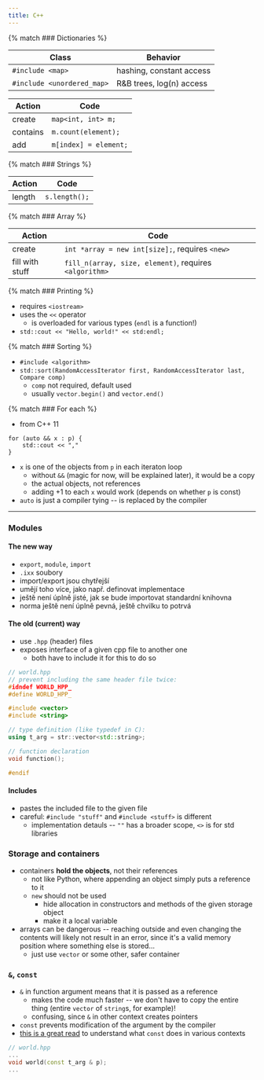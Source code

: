 ```yaml
---
title: C++
---
```


{% match ### Dictionaries %}

| Class                      | Behavior                 |
| ---                        | ---                      |
| `#include <map>`           | hashing, constant access |
| `#include <unordered_map>` | R&B trees, log(n) access |

| Action   | Code                  |
| ---      | ---                   |
| create   | `map<int, int> m;`    |
| contains | `m.count(element);`   |
| add      | `m[index] = element;` |


{% match ### Strings %}

| Action | Code          |
| ---    | ---           |
| length | `s.length();` |

{% match ### Array %}

| Action          | Code                                                   |
| ---             | ---                                                    |
| create          | `int *array = new int[size];`, requires `<new>`        |
| fill with stuff | `fill_n(array, size, element)`, requires `<algorithm>` |


{% match ### Printing %}
- requires `<iostream>`
- uses the `<<` operator
	- is overloaded for various types (`endl` is a function!)
- `std::cout << "Hello, world!" << std:endl;`

{% match ### Sorting %}
- `#include <algorithm>`
- `std::sort(RandomAccessIterator first, RandomAccessIterator last, Compare comp)`
	- `comp` not required, default used
	- usually `vector.begin()` and `vector.end()`

{% match ### For each %}
- from C++ 11
```
for (auto && x : p) {
	std::cout << ","
}
```
- `x` is one of the objects from `p` in each iteraton loop
	- without `&&` (magic for now, will be explained later), it would be a copy
	- the actual objects, not references
	- adding +1 to each `x` would work (depends on whether `p` is const)
- `auto` is just a compiler tying -- is replaced by the compiler

---

### Modules

#### The new way
- `export`, `module`, `import`
- `.ixx` soubory
- import/export jsou chytřejší
- umějí toho více, jako např. definovat implementace
- ještě není úplně jisté, jak se bude importovat standardní knihovna
- norma ještě není úplně pevná, ještě chvilku to potrvá

#### The old (current) way
- use `.hpp` (header) files
- exposes interface of a given cpp file to another one
	- both have to include it for this to do so

```hpp
// world.hpp
// prevent including the same header file twice:
#idndef WORLD_HPP_
#define WORLD_HPP_

#include <vector>
#include <string>

// type definition (like typedef in C):
using t_arg = str::vector<std::string>;

// function declaration
void function();

#endif
```

#### Includes
- pastes the included file to the given file
- careful: `#include "stuff"` and `#include <stuff>` is different
	- implementation detauls -- `""` has a broader scope, `<>` is for std libraries

### Storage and containers
- containers **hold the objects**, not their references
	- not like Python, where appending an object simply puts a reference to it
	- `new` should not be used
		- hide allocation in constructors and methods of the given storage object
		- make it a local variable
- arrays can be dangerous -- reaching outside and even changing the contents will likely not result in an error, since it's a valid memory position where something else is stored...
	- just use `vector` or some other, safer container

### `&`, `const`
- `&` in function argument means that it is passed as a reference
	- makes the code much faster -- we don't have to copy the entire thing (entire `vector` of `string`s, for example)!
	- confusing, since `&` in other context creates pointers
- `const` prevents modification of the argument by the compiler
- [this is a great read](http://duramecho.com/ComputerInformation/WhyHowCppConst.html) to understand what `const` does in various contexts

```hpp
// world.hpp
...
void world(const t_arg & p);
...
```


